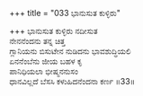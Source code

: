 +++
title = "033 ಭಾನುಸುತ ಕುಳ್ಳಿರು"

+++
ಭಾನುಸುತ ಕುಳ್ಳಿರು ನದೀಸುತ  
ನೇನನೆಂದನು ತನ್ನ ಚಿತ್ತ  
ಗ್ಲಾನಿಯನು ಬಿಸುಟೇನ ನುಡಿದನು ಭಾವಶುದ್ಧಿಯಲಿ  
ಏನನೆಂಬೆನು ಜೀಯ ಬಹಳ ಕೃ  
ಪಾನಿಧಿಯಲಾ ಭೀಷ್ಮನನುಸಂ  
ಧಾನವಿಲ್ಲದೆ ಬೆಸಸಿ ಕಳುಹಿದನೆಂದನಾ ಕರ್ಣ   ॥33॥